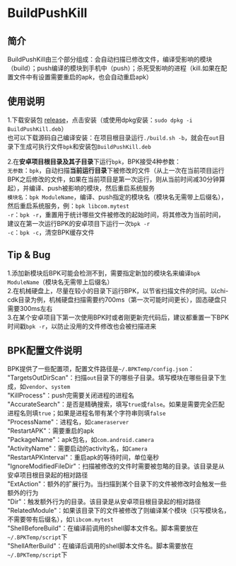 # BuildPushKill

## 简介
BuildPushKill由三个部分组成：会自动扫描已修改文件，编译受影响的模块（build）；push编译的模块到手机中（push）；杀死受影响的进程（kill.如果在配置文件中有设置需要重启的apk，也会自动重启apk）  

## 使用说明
1.下载安装包 [release](https://github.com/Onelzx/bpk/releases)，点击安装（或使用dpkg安装：`sudo dpkg -i BuildPushKill.deb`）  
也可以下载源码自己编译安装：在项目根目录运行`./build.sh -b`，就会在`out`目录下生成可执行文件`bpk`和安装包`BuildPushKill.deb`   
  
2.在**安卓项目根目录及其子目录**下运行`bpk`，BPK接受4种参数：   
    `无参数`：`bpk`，自动扫描**当前运行目录**下被修改的文件（从上一次在当前项目运行BPK之后修改的文件，如果在当前项目是第一次运行，则从当前时间减30分钟算起），并编译、push被影响的模块，然后重启系统服务   
    `模块名`：`bpk ModuleName`，编译、push指定的模块名（模块名无需带上后缀名），然后重启系统服务，例：`bpk libcom.mytest`  
    `-r`：`bpk -r`，重置用于统计哪些文件被修改的起始时间，将其修改为当前时间，建议在第一次运行BPK的安卓项目下运行一次`bpk -r`  
    `-c`：`bpk -c`，清空BPK缓存文件  

## Tip & Bug
1.添加新模块后BPK可能会检测不到，需要指定新加的模块名来编译`bpk ModuleName`（模块名无需带上后缀名）  
2.在机械硬盘上，尽量在较小的目录下运行BPK，以节省扫描文件的时间。以chi-cdk目录为例，机械硬盘扫描需要约700ms（第一次可能时间更长），固态硬盘只需要300ms左右  
3.在某个安卓项目下第一次使用BPK时或者刚更新完代码后，建议都重置一下BPK时间戳`bpk -r`，以防止没用的文件修改也会被扫描进来  

## BPK配置文件说明
BPK提供了一些配置项，配置文件路径是`~/.BPKTemp/config.json`：  
"TargetsOutDirScan"：扫描`out`目录下的哪些子目录。填写模块在哪些目录下生成，如`vendor`、`system`  
"KillProcess"：push完需要关闭进程的进程名  
    "AccurateSearch"：是否是精确搜索，填写`true`或`false`。如果是需要完全匹配进程名则填`true`；如果是进程名带有某个字符串则填`false`  
    "ProcessName"：进程名，如`cameraserver`  
"RestartAPK"：需要重启的apk  
    "PackageName"：apk包名，如`com.android.camera`  
    "ActivityName"：需要启动的activity名，如`Camera`  
    "RestartAPKInterval"：重启apk的等待时间，单位毫秒  
"IgnoreModifiedFileDir"：扫描被修改的文件时需要被忽略的目录。该目录是从安卓项目根目录起的相对路径  
"ExtAction"：额外的扩展行为。当扫描到某个目录下的文件被修改时会触发一些额外的行为  
    "Dir"：触发额外行为的目录。该目录是从安卓项目根目录起的相对路径  
    "RelatedModule"：如果该目录下的文件被修改了则编译某个模块（只写模块名，不需要带有后缀名），如`libcom.mytest`  
    "ShellBeforeBuild"：在编译前调用的shell脚本文件名。脚本需要放在`~/.BPKTemp/script`下  
    "ShellAfterBuild"：在编译后调用的shell脚本文件名。脚本需要放在`~/.BPKTemp/script`下  

